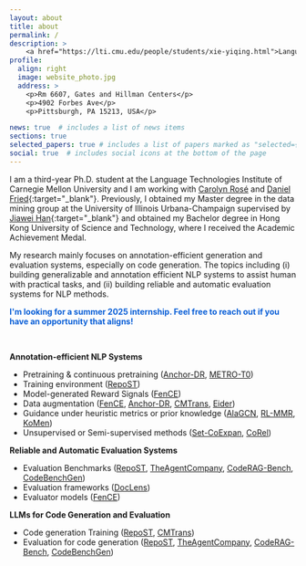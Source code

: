 ```yaml
---
layout: about
title: about
permalink: /
description: >
    <a href="https://lti.cmu.edu/people/students/xie-yiqing.html">Language Technologies Institute, CMU</a>. <a href="mailto:yiqingxi@andrew.cmu.edu?subject=Hi">yiqingxi@andrew.cmu.edu</a>
profile:
  align: right
  image: website_photo.jpg
  address: >
    <p>Rm 6607, Gates and Hillman Centers</p>
    <p>4902 Forbes Ave</p>
    <p>Pittsburgh, PA 15213, USA</p>

news: true  # includes a list of news items
sections: true
selected_papers: true # includes a list of papers marked as "selected={true}"
social: true  # includes social icons at the bottom of the page
---
```


I am a third-year Ph.D. student at the Language Technologies Institute of Carnegie Mellon University and I am working with [Carolyn Rosé](https://cp3a.github.io/) and [Daniel Fried](https://dpfried.github.io){:target="\_blank"}. Previously, I obtained my Master degree in the data mining group at the University of Illinois Urbana-Champaign supervised by [Jiawei Han](http://hanj.cs.illinois.edu){:target="\_blank"} and obtained my Bachelor degree in Hong Kong University of Science and Technology, where I received the Academic Achievement Medal.

My research mainly focuses on annotation-efficient generation and evaluation systems, especially on code generation.
The topics including (i) building generalizable and annotation efficient NLP systems to assist human with practical tasks, and (ii) building reliable and automatic evaluation systems for NLP methods.
<!-- My research goal is to build generalizable, scalable and annotation efficient systems to assist human with practical tasks. This includes: -->

<!-- **I'm looking for a summer 2025 internship. Feel free to reach out if you have an opportunity that aligns!** -->

<p style="color: #0a5fd7; font-weight: bold;">I'm looking for a summer 2025 internship. Feel free to reach out if you have an opportunity that aligns!</p>

<br>


**Annotation-efficient NLP Systems**
  * Pretraining & continuous pretraining ([Anchor-DR](https://arxiv.org/abs/2305.05834), [METRO-T0](https://arxiv.org/abs/2305.12567))
  * Training environment ([RepoST](https://drive.google.com/file/d/13NIHfMQqSFIzZLnpBpYniJtiftrS8ZB_/view?usp=sharing))
  * Model-generated Reward Signals ([FenCE](https://arxiv.org/abs/2410.18359))
  * Data augmentation ([FenCE](https://arxiv.org/abs/2410.18359), [Anchor-DR](https://arxiv.org/abs/2305.05834), [CMTrans](https://arxiv.org/abs/2311.00317), [Eider](https://arxiv.org/abs/2106.08657))
  * Guidance under heuristic metrics or prior knowledge ([AlaGCN](https://www.cs.emory.edu/~jyang71/files/alagnn.pdf), [RL-MMR](https://arxiv.org/abs/2010.00117), [KoMen](https://www.cs.emory.edu/~jyang71/files/komen.pdf))
  * Unsupervised or Semi-supervised methods ([Set-CoExpan](https://arxiv.org/abs/2001.10106), [CoRel](https://arxiv.org/abs/2010.06714))

**Reliable and Automatic Evaluation Systems**
  * Evaluation Benchmarks ([RepoST](https://drive.google.com/file/d/13NIHfMQqSFIzZLnpBpYniJtiftrS8ZB_/view?usp=sharing), [TheAgentCompany](https://arxiv.org/abs/2412.14161), [CodeRAG-Bench](https://arxiv.org/abs/2406.14497), [CodeBenchGen](https://arxiv.org/abs/2404.00566))
  * Evaluation frameworks ([DocLens](https://arxiv.org/abs/2311.09581))
  * Evaluator models ([FenCE](https://arxiv.org/abs/2410.18359))

**LLMs for Code Generation and Evaluation**
  * Code generation Training ([RepoST](https://drive.google.com/file/d/13NIHfMQqSFIzZLnpBpYniJtiftrS8ZB_/view?usp=sharing), [CMTrans](https://arxiv.org/abs/2311.00317))
  * Evaluation for code generation ([RepoST](https://drive.google.com/file/d/13NIHfMQqSFIzZLnpBpYniJtiftrS8ZB_/view?usp=sharing), [TheAgentCompany](https://arxiv.org/abs/2412.14161), [CodeRAG-Bench](https://arxiv.org/abs/2406.14497), [CodeBenchGen](https://arxiv.org/abs/2404.00566))